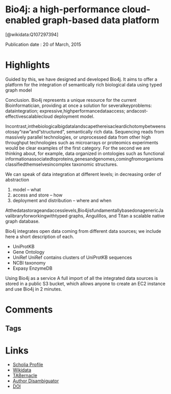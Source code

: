 
Bio4j: a high-performance cloud-enabled graph-based data platform
=================================================================
  
  [@wikidata:Q107297394]  
  
Publication date : 20 of March, 2015  

# Highlights
Guided by this, we have designed and developed Bio4j. It aims to offer a platform for the
integration of semantically rich biological data using typed graph model

Conclusion. Bio4j represents a unique resource for the current Bioinformatician, providing at once a solution for
severalkeyproblems: dataintegration; expressive,highperformancedataaccess; andacost-effectivescalablecloud
deployment model.


Incontrast,inthebiologicalbigdatalandscapethereisacleardichotomybetweensotosay“raw”and“structured”,
semantically rich data. Sequencing reads from massively parallel technologies, or unprocessed data from other
high throughput technologies such as microarrays or proteomics experiments would be clear examples of the
first category. For the second we are thinking about, for example, data organized in ontologies such as functional
informationassociatedtoproteins,genesandgenomes,comingfromorganismsclassifiedthemselvesincomplex
taxonomic structures.

We can speak of data integration at different levels; in decreasing order of abstraction
1. model – what
2. access and store – how
3. deployment and distribution – where and when

Atthedatastorageandaccesslevels,Bio4jisfundamentallybasedonagenericJavalibraryforworkingwithtyped
graphs, Angulillos, and Titan a scalable native graph database.


Bio4j integrates open data coming from different data sources; we include here a short description of each.

- UniProtKB
- Gene Ontology
- UniRef
UniRef contains clusters of UniProtKB sequences
- NCBI taxonomy
- Expasy EnzymeDB

Using Bio4j as a service
A full import of all the integrated data sources is stored in a public S3 bucket, which allows anyone to create an
EC2 instance and use Bio4j in 2 minutes.

# Comments

## Tags

# Links
  
 * [Scholia Profile](https://scholia.toolforge.org/work/Q107297394)  
 * [Wikidata](https://www.wikidata.org/wiki/Q107297394)  
 * [TABernacle](https://tabernacle.toolforge.org/?#/tab/manual/Q107297394/P921%3BP4510)  
 * [Author Disambiguator](https://author-disambiguator.toolforge.org/work_item_oauth.php?id=Q107297394&batch_id=&match=1&author_list_id=&doit=Get+author+links+for+work)  
 * [DOI](https://doi.org/10.1101/016758)  
